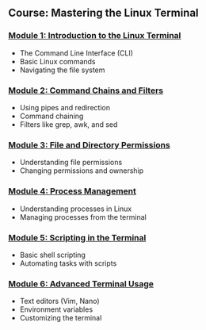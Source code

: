 ## Course: Mastering the Linux Terminal

### [Module 1: Introduction to the Linux Terminal](./module1.md)
- The Command Line Interface (CLI)
- Basic Linux commands
- Navigating the file system

### [Module 2: Command Chains and Filters](./module2.md)
- Using pipes and redirection
- Command chaining
- Filters like grep, awk, and sed

### [Module 3: File and Directory Permissions](./module3.md)
- Understanding file permissions
- Changing permissions and ownership

### [Module 4: Process Management](./module4.md)
- Understanding processes in Linux
- Managing processes from the terminal

### [Module 5: Scripting in the Terminal](./module5.md)
- Basic shell scripting
- Automating tasks with scripts

### [Module 6: Advanced Terminal Usage](./module6.md)
- Text editors (Vim, Nano)
- Environment variables
- Customizing the terminal
